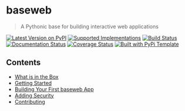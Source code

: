 # baseweb

> A Pythonic base for building interactive web applications

[![Latest Version on PyPI](https://img.shields.io/pypi/v/baseweb.svg)](https://pypi.python.org/pypi/baseweb/)
[![Supported Implementations](https://img.shields.io/pypi/pyversions/baseweb.svg)](https://pypi.python.org/pypi/baseweb/)
[![Build Status](https://secure.travis-ci.org/christophevg/baseweb.svg?branch=master)](http://travis-ci.org/christophevg/baseweb)
[![Documentation Status](https://readthedocs.org/projects/baseweb/badge/?version=latest)](https://baseweb.readthedocs.io/en/latest/?badge=latest)
[![Coverage Status](https://coveralls.io/repos/github/christophevg/baseweb/badge.svg?branch=master)](https://coveralls.io/github/christophevg/baseweb?branch=master)
[![Built with PyPi Template](https://img.shields.io/badge/PyPi_Template-v0.1.1-blue.svg)](https://github.com/christophevg/pypi-template)



## Contents

* [What is in the Box](whats-in-the-box.md)
* [Getting Started](getting-started.md)
* [Building Your First baseweb App](building-your-first-baseweb-app.md)
* [Adding Security](adding-security.md)
* [Contributing](contributing.md)

